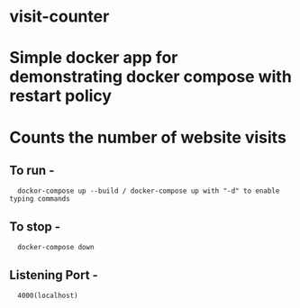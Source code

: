 # visit-counter

# Simple docker app for demonstrating docker compose with restart policy

# Counts the number of website visits

## To run - 
```
  dockor-compose up --build / docker-compose up with "-d" to enable typing commands
```
  
## To stop - 
```
  docker-compose down
 ```
  
## Listening Port -
```
  4000(localhost)
```
  
